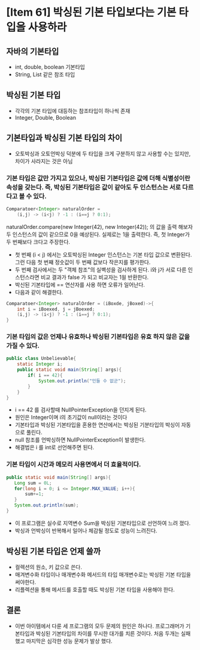 # [Item 61] 박싱된 기본 타입보다는 기본 타입을 사용하라
## 자바의 기본타입 
- int, double, boolean 기본타입
- String, List 같은 참조 타입 

## 박싱된 기본 타입
- 각각의 기본 타입에 대등하는 참조타입이 하나씩 존재 
- Integer, Double, Boolean

## 기본타입과 박싱된 기본 타입의 차이
- 오토박싱과 오토언박싱 덕분에 두 타입을 크게 구분하지 않고 사용할 수는 있지만, 차이가 사라지는 것은 아님
### 기본 타입은 값만 가지고 있으나, 박싱된 기본타입은 값에 더해 식별성이란 속성을 갖는다. 즉, 박싱된 기본타입은 값이 같아도 두 인스턴스는 서로 다르다고 볼 수 있다. 
```java
Comparatoer<Integer> naturalOrder = 
	(i,j) -> (i<j) ? -1 : (i==j ? 0:1);
```
naturalOrder.compare(new Integer(42), new Integer(42)); 의 값을 출력 해보자
두 인스턴스의 값이 같으므로 0을  예상된다.
실제로는 1을 출력한다. 즉, 첫 Integer가 두 번째보다 크다고 주장한다.     
- 첫 번째 (i < j) 에서는 오토박싱된 Integer 인스턴스는 기본 타입 값으로 변환된다. 그런 다음 첫 번쨰 정숫값이 두 번째 값보다 작은지를 평가한다. 
- 두 번째 검사에서는 두 "객체 참조"의 실벽성을 검사하게 된다. i와 j가 서로 다른 인스턴스라면 비교 결과가 false 가 되고 비교자는 1읠 반환한다. 
- 박신된 기본타입에 == 연산자를 사용 하면 오류가 일어난다. 
- 다음과 같이 해결한다. 
```java
Comparatoer<Integer> naturalOrder = (iBoxde, jBoxed)->{
	int i = iBoexed, j = jBoexed;
	(i,j) -> (i<j) ? -1 : (i==j ? 0:1);
}
```

### 기본 타입의 값은 언제나 유효하나 박싱된 기본타입은 유효 하지 않은 값을 가질 수 있다. 
```java
public class Unbelievable{
	static Integer i;
	public static void main(String[] args){
		if( i == 42){
			System.out.println("민들 수 없군");
		}
	}
}
```
- i == 42 를 검사할때 NullPointerException을 던지게 된다.
- 원인은 Integer이며 i의 초기값이 null이라는 것이다
- 기본타입과 박싱된 기본타입을 혼용한 연산에서는 박싱된 기분타입의 박싱이 자동으로 풀린다. 
- null 참조를 언박싱하면 NullPointerException이 발생한다. 
- 해결법은 i 를 int로 선언해주면 된다.

### 기본 타입이 시간과 메모리 사용면에서 더 효율적이다. 
 ```java
public static void main(String[] args){
	Long sum = 0L;
	for(long i = 0; i <= Integer.MAX_VALUE; i++){
		sum+=1;
	}
	System.out.println(sum);
}
```
- 이 프로그램은 실수로 지역변수 Sum을 박싱된 기본타입으로 선언하여 느려 졌다. 
- 박싱과 언박싱이 반복해서 일어나 체감될 정도로 성능이 느려진다. 

## 박싱된 기본 타입은 언제 쓸까 
- 컬렉션의 원소, 키 값으로 쓴다.
- 매겨변수화 타입이나 매개변수화 메서드의 타입 매개변수로는 박싱된 기본 타입을 써야한다.
- 리플렉션을 통해 메서드를 호출할 때도 박싱된 기본 타입을 사용해야 한다. 

## 결론
- 이번 아이템에서 다룬 세 프로그램의 모두 문제의 원인은 하나다. 프로그래머가 기본타입과 박싱된 기본타입의 차이를 무시한 대가를 치른 것이다. 처음 두개는 실패 했고 마지막은 심각한 성능 문제가 발상 했다. 